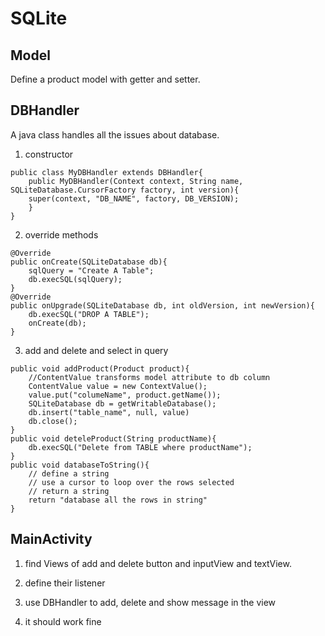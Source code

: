 # SQLite
## Model
Define a product model with getter and setter.

## DBHandler
A java class handles all the issues about database.

1. constructor
```
public class MyDBHandler extends DBHandler{
	public MyDBHandler(Context context, String name, SQLiteDatabase.CursorFactory factory, int version){
	super(context, "DB_NAME", factory, DB_VERSION);
	}
}

```
2. override methods
```
@Override
public onCreate(SQLiteDatabase db){
	sqlQuery = "Create A Table";
	db.execSQL(sqlQuery);
}
@Override
public onUpgrade(SQLiteDatabase db, int oldVersion, int newVersion){
	db.execSQL("DROP A TABLE");
	onCreate(db);
}
```
3. add and delete and select in query
```
public void addProduct(Product product){
	//ContentValue transforms model attribute to db column
	ContentValue value = new ContextValue();
	value.put("columeName", product.getName());
	SQLiteDatabase db = getWritableDatabase();
	db.insert("table_name", null, value)
	db.close();
}
public void deteleProduct(String productName){
	db.execSQL("Delete from TABLE where productName");
}
public void databaseToString(){
	// define a string
	// use a cursor to loop over the rows selected 
	// return a string
	return "database all the rows in string"
}
```

## MainActivity

1. find Views of add and delete button and inputView and textView.

2. define their listener

3. use DBHandler to add, delete and show message in the view

4. it should work fine